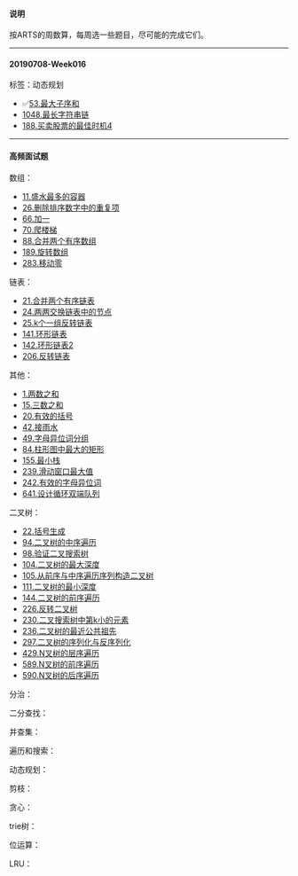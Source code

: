 #### 说明
按ARTS的周数算，每周选一些题目，尽可能的完成它们。

---



#### 20190708-Week016

标签：动态规划

- ✅[53.最大子序和](https://leetcode-cn.com/problems/maximum-subarray/)
- [1048.最长字符串链](https://leetcode-cn.com/problems/longest-string-chain/)
- [188.买卖股票的最佳时机4](https://leetcode-cn.com/problems/best-time-to-buy-and-sell-stock-iv/)


-------

#### 高频面试题


数组：
- [11.盛水最多的容器](https://leetcode-cn.com/problems/container-with-most-water/)
- [26.删除排序数字中的重复项](https://leetcode-cn.com/problems/remove-duplicates-from-sorted-array/)
- [66.加一](https://leetcode-cn.com/problems/plus-one/)
- [70.爬楼梯](https://leetcode-cn.com/problems/climbing-stairs/)
- [88.合并两个有序数组](https://leetcode-cn.com/problems/merge-sorted-array/)
- [189.旋转数组](https://leetcode-cn.com/problems/rotate-array/)
- [283.移动零](https://leetcode-cn.com/problems/move-zeroes/)


链表：
- [21.合并两个有序链表](https://leetcode-cn.com/problems/merge-two-sorted-lists/)
- [24.两两交换链表中的节点](https://leetcode-cn.com/problems/swap-nodes-in-pairs/)
- [25.k个一组反转链表](https://leetcode-cn.com/problems/reverse-nodes-in-k-group/)
- [141.环形链表](https://leetcode-cn.com/problems/linked-list-cycle/)
- [142.环形链表2](https://leetcode-cn.com/problems/linked-list-cycle-ii/)
- [206.反转链表](https://leetcode-cn.com/problems/reverse-linked-list/)


其他：
- [1.两数之和](https://leetcode-cn.com/problems/two-sum/)
- [15.三数之和](https://leetcode-cn.com/problems/3sum/)
- [20.有效的括号](https://leetcode-cn.com/problems/valid-parentheses/description/)
- [42.接雨水](https://leetcode-cn.com/problems/trapping-rain-water/)
- [49.字母异位词分组](https://leetcode-cn.com/problems/group-anagrams/)
- [84.柱形图中最大的矩形](https://leetcode-cn.com/problems/largest-rectangle-in-histogram/)
- [155.最小栈](https://leetcode-cn.com/problems/min-stack/)
- [239.滑动窗口最大值](https://leetcode-cn.com/problems/sliding-window-maximum/)
- [242.有效的字母异位词](https://leetcode-cn.com/problems/valid-anagram/description/)
- [641.设计循环双端队列](https://leetcode-cn.com/problems/design-circular-deque/)


二叉树：
- [22.括号生成](https://leetcode-cn.com/problems/generate-parentheses/)
- [94.二叉树的中序遍历](https://leetcode-cn.com/problems/binary-tree-inorder-traversal/description/)
- [98.验证二叉搜索树](https://leetcode-cn.com/problems/validate-binary-search-tree/)
- [104.二叉树的最大深度](https://leetcode-cn.com/problems/maximum-depth-of-binary-tree/)
- [105.从前序与中序遍历序列构造二叉树](https://leetcode-cn.com/problems/construct-binary-tree-from-preorder-and-inorder-traversal/)
- [111.二叉树的最小深度](https://leetcode-cn.com/problems/minimum-depth-of-binary-tree/)
- [144.二叉树的前序遍历](https://leetcode-cn.com/problems/binary-tree-preorder-traversal/description/)
- [226.反转二叉树](https://leetcode-cn.com/problems/invert-binary-tree/description/)
- [230.二叉搜索树中第k小的元素](https://leetcode-cn.com/problems/kth-smallest-element-in-a-bst/comments/)
- [236.二叉树的最近公共祖先](https://leetcode-cn.com/problems/lowest-common-ancestor-of-a-binary-tree/)
- [297.二叉树的序列化与反序列化](https://leetcode-cn.com/problems/serialize-and-deserialize-binary-tree/)
- [429.N叉树的层序遍历](https://leetcode-cn.com/problems/n-ary-tree-level-order-traversal/description/)
- [589.N叉树的前序遍历](https://leetcode-cn.com/problems/n-ary-tree-preorder-traversal/description)
- [590.N叉树的后序遍历](https://leetcode-cn.com/problems/n-ary-tree-postorder-traversal/description/)


分治：


二分查找：

并查集：

遍历和搜索：

动态规划：

剪枝：

贪心：

trie树：

位运算：

LRU：
